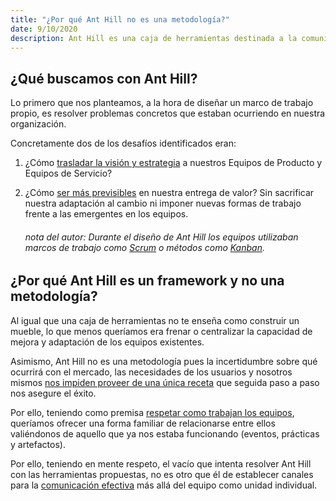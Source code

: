 ```yaml
---
title: "¿Por qué Ant Hill no es una metodología?"
date: 9/10/2020
description: Ant Hill es una caja de herramientas destinada a la comunicación efectiva dentro de las organizaciones respetando como trabajan los equipos.
---
```


## ¿Qué buscamos con Ant Hill?

Lo primero que nos planteamos, a la hora de diseñar un marco de trabajo propio, es resolver problemas concretos que estaban ocurriendo en nuestra organización. 

Concretamente dos de los desafíos identificados eran: 

1. ¿Cómo <u>trasladar la visión y estrategia</u> a nuestros Equipos de Producto y Equipos de Servicio?

2. ¿Cómo <u>ser más previsibles</u> en nuestra entrega de valor? Sin sacrificar nuestra adaptación al cambio ni imponer nuevas formas de trabajo frente a las emergentes en los equipos. 

   

   ###### *nota del autor: Durante el diseño de Ant Hill los equipos utilizaban marcos de trabajo como [Scrum](https://www.scrumguides.org) o métodos como [Kanban](https://www.amazon.es/Kanban-English-David-J-Anderson-ebook/dp/B0057H2M70/ref=sr_1_7?__mk_es_ES=ÅMÅŽÕÑ&dchild=1&keywords=kanban&qid=1602147303&sr=8-7).*



## ¿Por qué Ant Hill es un framework y no una metodología?

Al igual que una caja de herramientas no te enseña como construir un mueble, lo que menos queríamos era frenar o centralizar la capacidad de mejora y adaptación de los equipos existentes. 

Asimismo, Ant Hill no es una metodología pues la incertidumbre sobre qué ocurrirá con el mercado, las necesidades de los usuarios y nosotros mismos <u>nos impiden proveer de una única receta</u> que seguida paso a paso nos asegure el éxito.

Por ello, teniendo como premisa <u>respetar como trabajan los equipos</u>, queríamos ofrecer una forma familiar de relacionarse entre ellos valiéndonos de aquello que ya nos estaba funcionando (eventos, prácticas y artefactos).

Por ello, teniendo en mente respeto, el  vacío que intenta resolver Ant Hill con las herramientas propuestas, no es otro que él de establecer canales para la <u>comunicación efectiva</u> más allá del equipo como unidad individual.



